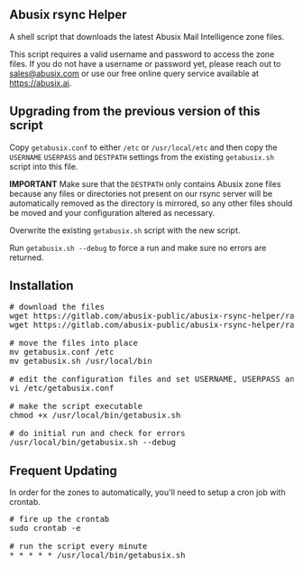 ## Abusix rsync Helper ##
A shell script that downloads the latest Abusix Mail Intelligence zone files.

This script requires a valid username and password to access the zone files. If you do not have a username or password yet, please reach out to sales@abusix.com or use our free online query service available at https://abusix.ai. 

## Upgrading from the previous version of this script ##

Copy `getabusix.conf` to either `/etc` or `/usr/local/etc` and then copy the `USERNAME` `USERPASS` and `DESTPATH` settings from the existing `getabusix.sh` script into this file.

**IMPORTANT** Make sure that the `DESTPATH` only contains Abusix zone files because any files or directories not present on our rsync server will be automatically removed as the directory is mirrored, so any other files should be moved and your configuration altered as necessary.

Overwrite the existing `getabusix.sh` script with the new script.

Run `getabusix.sh --debug` to force a run and make sure no errors are returned.

## Installation ##

<pre>
# download the files
wget https://gitlab.com/abusix-public/abusix-rsync-helper/raw/master/getabusix.sh
wget https://gitlab.com/abusix-public/abusix-rsync-helper/raw/master/getabusix.conf

# move the files into place
mv getabusix.conf /etc
mv getabusix.sh /usr/local/bin

# edit the configuration files and set USERNAME, USERPASS and DESTPATH variables
vi /etc/getabusix.conf

# make the script executable
chmod +x /usr/local/bin/getabusix.sh

# do initial run and check for errors
/usr/local/bin/getabusix.sh --debug
</pre>

## Frequent Updating ##
In order for the zones to automatically, you'll need to setup a cron job with crontab.
<pre>
# fire up the crontab
sudo crontab -e

# run the script every minute
* * * * * /usr/local/bin/getabusix.sh
</pre>

